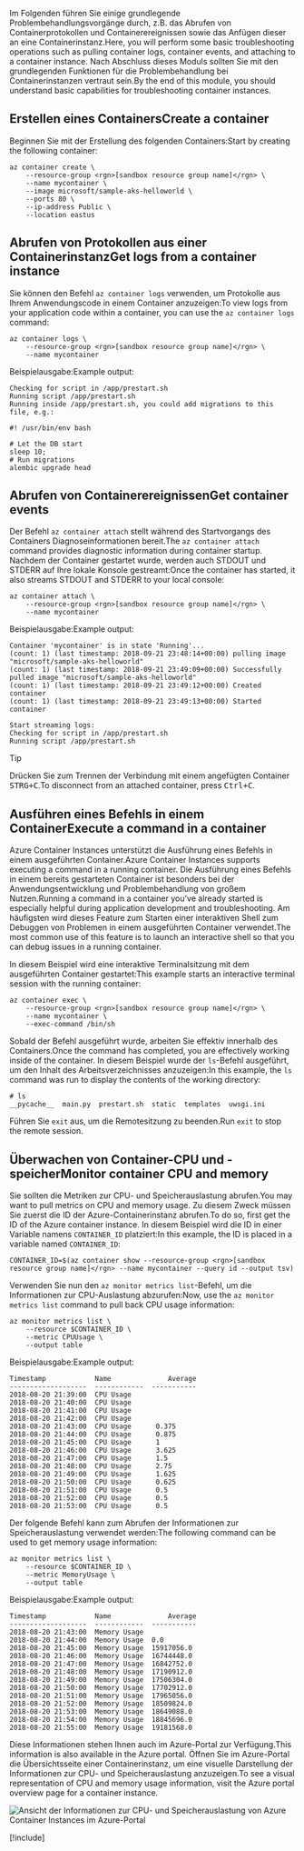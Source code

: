 <span data-ttu-id="97e73-101">Im Folgenden führen Sie einige grundlegende Problembehandlungsvorgänge durch, z.B. das Abrufen von Containerprotokollen und Containerereignissen sowie das Anfügen dieser an eine Containerinstanz.</span><span class="sxs-lookup"><span data-stu-id="97e73-101">Here, you will perform some basic troubleshooting operations such as pulling container logs, container events, and attaching to a container instance.</span></span> <span data-ttu-id="97e73-102">Nach Abschluss dieses Moduls sollten Sie mit den grundlegenden Funktionen für die Problembehandlung bei Containerinstanzen vertraut sein.</span><span class="sxs-lookup"><span data-stu-id="97e73-102">By the end of this module, you should understand basic capabilities for troubleshooting container instances.</span></span>

## <a name="create-a-container"></a><span data-ttu-id="97e73-103">Erstellen eines Containers</span><span class="sxs-lookup"><span data-stu-id="97e73-103">Create a container</span></span>

<span data-ttu-id="97e73-104">Beginnen Sie mit der Erstellung des folgenden Containers:</span><span class="sxs-lookup"><span data-stu-id="97e73-104">Start by creating the following container:</span></span> 

```azurecli
az container create \
    --resource-group <rgn>[sandbox resource group name]</rgn> \
    --name mycontainer \
    --image microsoft/sample-aks-helloworld \
    --ports 80 \
    --ip-address Public \
    --location eastus
```

## <a name="get-logs-from-a-container-instance"></a><span data-ttu-id="97e73-105">Abrufen von Protokollen aus einer Containerinstanz</span><span class="sxs-lookup"><span data-stu-id="97e73-105">Get logs from a container instance</span></span>

<span data-ttu-id="97e73-106">Sie können den Befehl `az container logs` verwenden, um Protokolle aus Ihrem Anwendungscode in einem Container anzuzeigen:</span><span class="sxs-lookup"><span data-stu-id="97e73-106">To view logs from your application code within a container, you can use the `az container logs` command:</span></span>

```azurecli
az container logs \
    --resource-group <rgn>[sandbox resource group name]</rgn> \
    --name mycontainer
```

<span data-ttu-id="97e73-107">Beispielausgabe:</span><span class="sxs-lookup"><span data-stu-id="97e73-107">Example output:</span></span>

```output
Checking for script in /app/prestart.sh
Running script /app/prestart.sh
Running inside /app/prestart.sh, you could add migrations to this file, e.g.:

#! /usr/bin/env bash

# Let the DB start
sleep 10;
# Run migrations
alembic upgrade head
```

## <a name="get-container-events"></a><span data-ttu-id="97e73-108">Abrufen von Containerereignissen</span><span class="sxs-lookup"><span data-stu-id="97e73-108">Get container events</span></span>

<span data-ttu-id="97e73-109">Der Befehl `az container attach` stellt während des Startvorgangs des Containers Diagnoseinformationen bereit.</span><span class="sxs-lookup"><span data-stu-id="97e73-109">The `az container attach` command provides diagnostic information during container startup.</span></span> <span data-ttu-id="97e73-110">Nachdem der Container gestartet wurde, werden auch STDOUT und STDERR auf Ihre lokale Konsole gestreamt:</span><span class="sxs-lookup"><span data-stu-id="97e73-110">Once the container has started, it also streams STDOUT and STDERR to your local console:</span></span>

```azurecli
az container attach \
    --resource-group <rgn>[sandbox resource group name]</rgn> \
    --name mycontainer
```

<span data-ttu-id="97e73-111">Beispielausgabe:</span><span class="sxs-lookup"><span data-stu-id="97e73-111">Example output:</span></span>

```output
Container 'mycontainer' is in state 'Running'...
(count: 1) (last timestamp: 2018-09-21 23:48:14+00:00) pulling image "microsoft/sample-aks-helloworld"
(count: 1) (last timestamp: 2018-09-21 23:49:09+00:00) Successfully pulled image "microsoft/sample-aks-helloworld"
(count: 1) (last timestamp: 2018-09-21 23:49:12+00:00) Created container
(count: 1) (last timestamp: 2018-09-21 23:49:13+00:00) Started container

Start streaming logs:
Checking for script in /app/prestart.sh
Running script /app/prestart.sh
```

> [!TIP]
> <span data-ttu-id="97e73-112">Drücken Sie zum Trennen der Verbindung mit einem angefügten Container <kbd>STRG+C</kbd>.</span><span class="sxs-lookup"><span data-stu-id="97e73-112">To disconnect from an attached container, press <kbd>Ctrl+C</kbd>.</span></span>

## <a name="execute-a-command-in-a-container"></a><span data-ttu-id="97e73-113">Ausführen eines Befehls in einem Container</span><span class="sxs-lookup"><span data-stu-id="97e73-113">Execute a command in a container</span></span>

<span data-ttu-id="97e73-114">Azure Container Instances unterstützt die Ausführung eines Befehls in einem ausgeführten Container.</span><span class="sxs-lookup"><span data-stu-id="97e73-114">Azure Container Instances supports executing a command in a running container.</span></span> <span data-ttu-id="97e73-115">Die Ausführung eines Befehls in einem bereits gestarteten Container ist besonders bei der Anwendungsentwicklung und Problembehandlung von großem Nutzen.</span><span class="sxs-lookup"><span data-stu-id="97e73-115">Running a command in a container you've already started is especially helpful during application development and troubleshooting.</span></span> <span data-ttu-id="97e73-116">Am häufigsten wird dieses Feature zum Starten einer interaktiven Shell zum Debuggen von Problemen in einem ausgeführten Container verwendet.</span><span class="sxs-lookup"><span data-stu-id="97e73-116">The most common use of this feature is to launch an interactive shell so that you can debug issues in a running container.</span></span>

<span data-ttu-id="97e73-117">In diesem Beispiel wird eine interaktive Terminalsitzung mit dem ausgeführten Container gestartet:</span><span class="sxs-lookup"><span data-stu-id="97e73-117">This example starts an interactive terminal session with the running container:</span></span>

```azurecli
az container exec \
    --resource-group <rgn>[sandbox resource group name]</rgn> \
    --name mycontainer \
    --exec-command /bin/sh
```

<span data-ttu-id="97e73-118">Sobald der Befehl ausgeführt wurde, arbeiten Sie effektiv innerhalb des Containers.</span><span class="sxs-lookup"><span data-stu-id="97e73-118">Once the command has completed, you are effectively working inside of the container.</span></span> <span data-ttu-id="97e73-119">In diesem Beispiel wurde der `ls`-Befehl ausgeführt, um den Inhalt des Arbeitsverzeichnisses anzuzeigen:</span><span class="sxs-lookup"><span data-stu-id="97e73-119">In this example, the `ls` command was run to display the contents of the working directory:</span></span>

```output
# ls
__pycache__  main.py  prestart.sh  static  templates  uwsgi.ini
```

<span data-ttu-id="97e73-120">Führen Sie `exit` aus, um die Remotesitzung zu beenden.</span><span class="sxs-lookup"><span data-stu-id="97e73-120">Run `exit` to stop the remote session.</span></span>

## <a name="monitor-container-cpu-and-memory"></a><span data-ttu-id="97e73-121">Überwachen von Container-CPU und -speicher</span><span class="sxs-lookup"><span data-stu-id="97e73-121">Monitor container CPU and memory</span></span>

<span data-ttu-id="97e73-122">Sie sollten die Metriken zur CPU- und Speicherauslastung abrufen.</span><span class="sxs-lookup"><span data-stu-id="97e73-122">You may want to pull metrics on CPU and memory usage.</span></span> <span data-ttu-id="97e73-123">Zu diesem Zweck müssen Sie zuerst die ID der Azure-Containerinstanz abrufen.</span><span class="sxs-lookup"><span data-stu-id="97e73-123">To do so, first get the ID of the Azure container instance.</span></span> <span data-ttu-id="97e73-124">In diesem Beispiel wird die ID in einer Variable namens `CONTAINER_ID` platziert:</span><span class="sxs-lookup"><span data-stu-id="97e73-124">In this example, the ID is placed in a variable named `CONTAINER_ID`:</span></span>

```azurecli
CONTAINER_ID=$(az container show --resource-group <rgn>[sandbox resource group name]</rgn> --name mycontainer --query id --output tsv)
```

<span data-ttu-id="97e73-125">Verwenden Sie nun den `az monitor metrics list`-Befehl, um die Informationen zur CPU-Auslastung abzurufen:</span><span class="sxs-lookup"><span data-stu-id="97e73-125">Now, use the `az monitor metrics list` command to pull back CPU usage information:</span></span>

```azurecli
az monitor metrics list \
    --resource $CONTAINER_ID \
    --metric CPUUsage \
    --output table
```

<span data-ttu-id="97e73-126">Beispielausgabe:</span><span class="sxs-lookup"><span data-stu-id="97e73-126">Example output:</span></span>

```output
Timestamp            Name              Average
-------------------  ------------  -----------
2018-08-20 21:39:00  CPU Usage
2018-08-20 21:40:00  CPU Usage
2018-08-20 21:41:00  CPU Usage
2018-08-20 21:42:00  CPU Usage
2018-08-20 21:43:00  CPU Usage      0.375
2018-08-20 21:44:00  CPU Usage      0.875
2018-08-20 21:45:00  CPU Usage      1
2018-08-20 21:46:00  CPU Usage      3.625
2018-08-20 21:47:00  CPU Usage      1.5
2018-08-20 21:48:00  CPU Usage      2.75
2018-08-20 21:49:00  CPU Usage      1.625
2018-08-20 21:50:00  CPU Usage      0.625
2018-08-20 21:51:00  CPU Usage      0.5
2018-08-20 21:52:00  CPU Usage      0.5
2018-08-20 21:53:00  CPU Usage      0.5
```

<span data-ttu-id="97e73-127">Der folgende Befehl kann zum Abrufen der Informationen zur Speicherauslastung verwendet werden:</span><span class="sxs-lookup"><span data-stu-id="97e73-127">The following command can be used to get memory usage information:</span></span>

```azurecli
az monitor metrics list \
    --resource $CONTAINER_ID \
    --metric MemoryUsage \
    --output table
```

<span data-ttu-id="97e73-128">Beispielausgabe:</span><span class="sxs-lookup"><span data-stu-id="97e73-128">Example output:</span></span>

```output
Timestamp            Name              Average
-------------------  ------------  -----------
2018-08-20 21:43:00  Memory Usage
2018-08-20 21:44:00  Memory Usage  0.0
2018-08-20 21:45:00  Memory Usage  15917056.0
2018-08-20 21:46:00  Memory Usage  16744448.0
2018-08-20 21:47:00  Memory Usage  16842752.0
2018-08-20 21:48:00  Memory Usage  17190912.0
2018-08-20 21:49:00  Memory Usage  17506304.0
2018-08-20 21:50:00  Memory Usage  17702912.0
2018-08-20 21:51:00  Memory Usage  17965056.0
2018-08-20 21:52:00  Memory Usage  18509824.0
2018-08-20 21:53:00  Memory Usage  18649088.0
2018-08-20 21:54:00  Memory Usage  18845696.0
2018-08-20 21:55:00  Memory Usage  19181568.0
```

<span data-ttu-id="97e73-129">Diese Informationen stehen Ihnen auch im Azure-Portal zur Verfügung.</span><span class="sxs-lookup"><span data-stu-id="97e73-129">This information is also available in the Azure portal.</span></span> <span data-ttu-id="97e73-130">Öffnen Sie im Azure-Portal die Übersichtsseite einer Containerinstanz, um eine visuelle Darstellung der Informationen zur CPU- und Speicherauslastung anzuzeigen.</span><span class="sxs-lookup"><span data-stu-id="97e73-130">To see a visual representation of CPU and memory usage information, visit the Azure portal overview page for a container instance.</span></span>

![Ansicht der Informationen zur CPU- und Speicherauslastung von Azure Container Instances im Azure-Portal](../media/6-cpu-memory.png)

[!include[](../../../includes/azure-sandbox-cleanup.md)]
